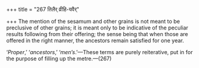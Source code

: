 +++
title = "267 तिलैर् व्रीहि-यवैर्"

+++
The mention of the sesamum and other grains is not meant to be
preclusive of other grains; it is meant only to be indicative of the
peculiar results following from their offering; the sense being that
when those are offered in the right manner, the ancestors remain
satisfied for one year.

‘*Proper*,’ ‘*ancestors*,’ ‘*men’s*.’—These terms are purely
reiterative, put in for the purpose of filling up the metre.—(267)


